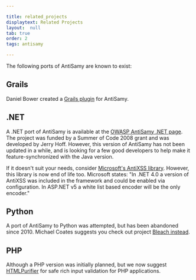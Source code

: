 ```yaml
---

title: related_projects
displaytext: Related Projects
layout:  null
tab: true
order: 2
tags: antisamy

---
```


The following ports of AntiSamy are known to exist:

## Grails
Daniel Bower created a [Grails plugin](https://www.grails.org/plugin/sanitizer) for AntiSamy.

## .NET
A .NET port of AntiSamy is available at the 
[OWASP AntiSamy .NET page](https://wiki.owasp.org/index.php/Category:OWASP_AntiSamy_Project_.NET). 
The project was funded by a Summer of Code 2008 grant and was developed by Jerry Hoff. However, this 
version of AntiSamy has not been updated in a while, and is looking for a few good developers to help 
make it feature-synchronized with the Java version. 

If it doesn't suit your needs, consider 
[Microsoft's AntiXSS library](https://archive.codeplex.com/?p=wpl). However, this library is now end 
of life too. Microsoft states: "In .NET 4.0 a version of AntiXSS was included in the framework and 
could be enabled via configuration. In ASP.NET v5 a white list based encoder will be the only encoder."

## Python
A port of AntiSamy to Python was attempted, but has been abandoned since 2010. Michael Coates suggests 
you check out project [Bleach instead](https://pypi.org/project/bleach/).

## PHP
Although a PHP version was initially planned, but we now suggest 
[HTMLPurifier](http://htmlpurifier.org/) for safe rich input validation for PHP applications.
